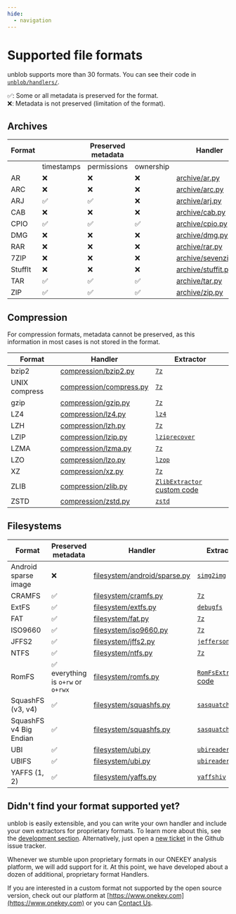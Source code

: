 ```yaml
---
hide:
  - navigation
---
```


# Supported file formats

unblob supports more than 30 formats. You can see their code in
[`unblob/handlers/`](https://github.com/onekey-sec/unblob/blob/main/unblob/handlers/__init__.py).

✅: Some or all metadata is preserved for the format.  
❌: Metadata is not preserved (limitation of the format).

## Archives

| Format  |            | Preserved metadata |           | Handler                               | Extractor command           |
| ------- | ---------- | ------------------ | --------- | ------------------------------------- | --------------------------- |
|         | timestamps | permissions        | ownership |                                       |                             |
| AR      | ❌         | ❌                 | ❌        | [archive/ar.py][ar-handler]           | [`unar`][ar-extractor]      |
| ARC     | ❌         | ❌                 | ❌        | [archive/arc.py][arc-handler]         | [`unar`][arc-extractor]     |
| ARJ     | ✅         | ✅                 | ❌        | [archive/arj.py][arj-handler]         | [`7z`][arj-extractor]       |
| CAB     | ❌         | ❌                 | ❌        | [archive/cab.py][cab-handler]         | [`7z`][cab-extractor]       |
| CPIO    | ✅         | ✅                 | ✅        | [archive/cpio.py][cpio-handler]       | [`7z`][cpio-extractor]      |
| DMG     | ❌         | ❌                 | ❌        | [archive/dmg.py][dmg-handler]         | [`7z`][dmg-extractor]       |
| RAR     | ❌         | ❌                 | ❌        | [archive/rar.py][rar-handler]         | [`unar`][rar-extractor]     |
| 7ZIP    | ❌         | ❌                 | ❌        | [archive/sevenzip.py][7zip-handler]   | [`7z`][7zip-extractor]      |
| StuffIt | ❌         | ❌                 | ❌        | [archive/stuffit.py][stuffit-handler] | [`unar`][stuffit-extractor] |
| TAR     | ✅         | ✅                 | ✅        | [archive/tar.py][tar-handler]         | [`7z`][tar-extractor]       |
| ZIP     | ✅         | ✅                 | ✅        | [archive/zip.py][zip-handler]         | [`7z`][zip-extractor]       |

[ar-handler]: https://github.com/onekey-sec/unblob/blob/main/unblob/handlers/archive/ar.py
[ar-extractor]: https://github.com/onekey-sec/unblob/blob/3008039881a0434deb75962e7999b7e35aca8271/unblob/handlers/archive/ar.py#L30
[arc-handler]: https://github.com/onekey-sec/unblob/blob/main/unblob/handlers/archive/arc.py
[arc-extractor]: https://github.com/onekey-sec/unblob/blob/3008039881a0434deb75962e7999b7e35aca8271/unblob/handlers/archive/arc.py#L44
[arj-handler]: https://github.com/onekey-sec/unblob/blob/main/unblob/handlers/archive/arj.py
[arj-extractor]: https://github.com/onekey-sec/unblob/blob/3008039881a0434deb75962e7999b7e35aca8271/unblob/handlers/archive/arj.py#L102
[cab-handler]: https://github.com/onekey-sec/unblob/blob/main/unblob/handlers/archive/cab.py
[cab-extractor]: https://github.com/onekey-sec/unblob/blob/3008039881a0434deb75962e7999b7e35aca8271/unblob/handlers/archive/cab.py#L43
[cpio-handler]: https://github.com/onekey-sec/unblob/blob/main/unblob/handlers/archive/cpio.py
[cpio-extractor]: https://github.com/onekey-sec/unblob/blob/3008039881a0434deb75962e7999b7e35aca8271/unblob/handlers/archive/cpio.py#L49
[dmg-handler]: https://github.com/onekey-sec/unblob/blob/main/unblob/handlers/archive/dmg.py
[dmg-extractor]: https://github.com/onekey-sec/unblob/blob/3008039881a0434deb75962e7999b7e35aca8271/unblob/handlers/archive/dmg.py#L67-L69
[rar-handler]: https://github.com/onekey-sec/unblob/blob/main/unblob/handlers/archive/rar.py
[rar-extractor]: https://github.com/onekey-sec/unblob/blob/3008039881a0434deb75962e7999b7e35aca8271/unblob/handlers/archive/rar.py#L32
[7zip-handler]: https://github.com/onekey-sec/unblob/blob/main/unblob/handlers/archive/sevenzip.py
[7zip-extractor]: https://github.com/onekey-sec/unblob/blob/3008039881a0434deb75962e7999b7e35aca8271/unblob/handlers/archive/sevenzip.py#L58
[stuffit-handler]: https://github.com/onekey-sec/unblob/blob/main/unblob/handlers/archive/stuffit.py
[stuffit-extractor]: https://github.com/onekey-sec/unblob/blob/3008039881a0434deb75962e7999b7e35aca8271/unblob/handlers/archive/stuffit.py#L39
[tar-handler]: https://github.com/onekey-sec/unblob/blob/main/unblob/handlers/archive/tar.py
[tar-extractor]: https://github.com/onekey-sec/unblob/blob/3008039881a0434deb75962e7999b7e35aca8271/unblob/handlers/archive/tar.py#L105-L107
[zip-handler]: https://github.com/onekey-sec/unblob/blob/main/unblob/handlers/archive/zip.py
[zip-extractor]: https://github.com/onekey-sec/unblob/blob/3008039881a0434deb75962e7999b7e35aca8271/unblob/handlers/archive/zip.py#L62

## Compression

For compression formats, metadata cannot be preserved, as this information in most cases is not stored in the format.

| Format        | Handler                                     | Extractor                                     |
| ------------- | ------------------------------------------- | --------------------------------------------- |
| bzip2         | [compression/bzip2.py][bzip2-handler]       | [`7z`][bzip2-extractor]                       |
| UNIX compress | [compression/compress.py][compress-handler] | [`7z`][compress-extractor]                    |
| gzip          | [compression/gzip.py][gzip-handler]         | [`7z`][gzip-extractor]                        |
| LZ4           | [compression/lz4.py][lz4-handler]           | [`lz4`][lz4-extractor]                        |
| LZH           | [compression/lzh.py][lzh-handler]           | [`7z`][lzh-extractor]                         |
| LZIP          | [compression/lzip.py][lzip-handler]         | [`lziprecover`][lzip-extractor]               |
| LZMA          | [compression/lzma.py][lzma-handler]         | [`7z`][lzma-extractor]                        |
| LZO           | [compression/lzo.py][lzo-handler]           | [`lzop`][lzo-extractor]                       |
| XZ            | [compression/xz.py][xz-handler]             | [`7z`][xz-extractor]                          |
| ZLIB          | [compression/zlib.py][zlib-handler]         | [`ZlibExtractor` custom code][zlib-extractor] |
| ZSTD          | [compression/zstd.py][zstd-handler]         | [`zstd`][zstd-extractor]                      |

[bzip2-handler]: https://github.com/onekey-sec/unblob/blob/main/unblob/handlers/compression/bzip2.py
[bzip2-extractor]: https://github.com/onekey-sec/unblob/blob/3008039881a0434deb75962e7999b7e35aca8271/unblob/handlers/compression/bzip2.py#L139
[compress-handler]: https://github.com/onekey-sec/unblob/blob/main/unblob/handlers/compression/compress.py
[compress-extractor]: https://github.com/onekey-sec/unblob/blob/3008039881a0434deb75962e7999b7e35aca8271/unblob/handlers/compression/compress.py#L61
[gzip-handler]: https://github.com/onekey-sec/unblob/blob/main/unblob/handlers/compression/gzip.py
[gzip-extractor]: https://github.com/onekey-sec/unblob/blob/3008039881a0434deb75962e7999b7e35aca8271/unblob/handlers/compression/gzip.py#L63
[lz4-handler]: https://github.com/onekey-sec/unblob/blob/main/unblob/handlers/compression/lz4.py
[lz4-extractor]: https://github.com/onekey-sec/unblob/blob/3008039881a0434deb75962e7999b7e35aca8271/unblob/handlers/compression/lz4.py#L70
[lzh-handler]: https://github.com/onekey-sec/unblob/blob/main/unblob/handlers/compression/lzh.py
[lzh-extractor]: https://github.com/onekey-sec/unblob/blob/3008039881a0434deb75962e7999b7e35aca8271/unblob/handlers/compression/lzh.py#L58
[lzip-handler]: https://github.com/onekey-sec/unblob/blob/main/unblob/handlers/compression/lzip.py
[lzip-extractor]: https://github.com/onekey-sec/unblob/blob/3008039881a0434deb75962e7999b7e35aca8271/unblob/handlers/compression/lzip.py#L43-L45
[lzma-handler]: https://github.com/onekey-sec/unblob/blob/main/unblob/handlers/compression/lzma.py
[lzma-extractor]: https://github.com/onekey-sec/unblob/blob/3008039881a0434deb75962e7999b7e35aca8271/unblob/handlers/compression/lzma.py#L44
[lzo-handler]: https://github.com/onekey-sec/unblob/blob/main/unblob/handlers/compression/lzo.py
[lzo-extractor]: https://github.com/onekey-sec/unblob/blob/3008039881a0434deb75962e7999b7e35aca8271/unblob/handlers/compression/lzo.py#L78
[xz-handler]: https://github.com/onekey-sec/unblob/blob/main/unblob/handlers/compression/xz.py
[xz-extractor]: https://github.com/onekey-sec/unblob/blob/3008039881a0434deb75962e7999b7e35aca8271/unblob/handlers/compression/xz.py#L173
[zlib-handler]: https://github.com/onekey-sec/unblob/blob/8fe0d558265b87cb5c29dbc8f618b79297732a1a/unblob/handlers/compression/zlib.py
[zlib-extractor]: https://github.com/onekey-sec/unblob/blob/8fe0d558265b87cb5c29dbc8f618b79297732a1a/unblob/handlers/compression/zlib.py#L16-L22
[zstd-handler]: https://github.com/onekey-sec/unblob/blob/main/unblob/handlers/compression/zstd.py
[zstd-extractor]: https://github.com/onekey-sec/unblob/blob/3008039881a0434deb75962e7999b7e35aca8271/unblob/handlers/compression/zstd.py#L27

## Filesystems

| Format                 | Preserved metadata                 | Handler                                         | Extractor command                               |
| ---------------------- | ---------------------------------- | ----------------------------------------------- | ----------------------------------------------- |
| Android sparse image   | ❌                                 | [filesystem/android/sparse.py][android-handler] | [`simg2img`][android-extractor]                 |
| CRAMFS                 | ✅                                 | [filesystem/cramfs.py][cramfs-handler]          | [`7z`][cramfs-extractor]                        |
| ExtFS                  | ✅                                 | [filesystem/extfs.py][extfs-handler]            | [`debugfs`][extfs-extractor]                    |
| FAT                    | ✅                                 | [filesystem/fat.py][fat-handler]                | [`7z`][fat-extractor]                           |
| ISO9660                | ✅                                 | [filesystem/iso9660.py][iso9660-handler]        | [`7z`][iso9660-extractor]                       |
| JFFS2                  | ✅                                 | [filesystem/jffs2.py][jffs2-handler]            | [`jefferson`][jffs2-extractor]                  |
| NTFS                   | ✅                                 | [filesystem/ntfs.py][ntfs-handler]              | [`7z`][ntfs-extractor]                          |
| RomFS                  | ✅ everything is `o+rw` or `o+rwx` | [filesystem/romfs.py][romfs-handler]            | [`RomFsExtractor` custom code][romfs-extractor] |
| SquashFS (v3, v4)      | ✅                                 | [filesystem/squashfs.py][squashfs-handler]      | [`sasquatch`][squashfs-extractor]               |
| SquashFS v4 Big Endian | ✅                                 | [filesystem/squashfs.py][squashfs-handler]      | [`sasquatch-v4-be`][squashfs-v4-be-extractor]   |
| UBI                    | ✅                                 | [filesystem/ubi.py][ubi-handler]                | [`ubireader_extract_images`][ubi-extractor]     |
| UBIFS                  | ✅                                 | [filesystem/ubi.py][ubi-handler]                | [`ubireader_extract_files`][ubifs-extractor]    |
| YAFFS (1, 2)           | ✅                                 | [filesystem/yaffs.py][yaffs-handler]            | [`yaffshiv`][yaffs-extractor]                   |

[android-handler]: https://github.com/onekey-sec/unblob/blob/main/unblob/handlers/filesystem/android/sparse.py
[android-extractor]: https://github.com/onekey-sec/unblob/blob/3008039881a0434deb75962e7999b7e35aca8271/unblob/handlers/filesystem/android/sparse.py#L61
[cramfs-handler]: https://github.com/onekey-sec/unblob/blob/main/unblob/handlers/filesystem/cramfs.py
[cramfs-extractor]: https://github.com/onekey-sec/unblob/blob/3008039881a0434deb75962e7999b7e35aca8271/unblob/handlers/filesystem/cramfs.py#L45
[extfs-handler]: https://github.com/onekey-sec/unblob/blob/main/unblob/handlers/filesystem/extfs.py
[extfs-extractor]: https://github.com/onekey-sec/unblob/blob/3008039881a0434deb75962e7999b7e35aca8271/unblob/handlers/filesystem/extfs.py#L68
[fat-handler]: https://github.com/onekey-sec/unblob/blob/main/unblob/handlers/filesystem/fat.py
[fat-extractor]: https://github.com/onekey-sec/unblob/blob/3008039881a0434deb75962e7999b7e35aca8271/unblob/handlers/filesystem/fat.py#L103
[iso9660-handler]: https://github.com/onekey-sec/unblob/blob/main/unblob/handlers/filesystem/iso9660.py
[iso9660-extractor]: https://github.com/onekey-sec/unblob/blob/3008039881a0434deb75962e7999b7e35aca8271/unblob/handlers/filesystem/iso9660.py#L111
[jffs2-handler]: https://github.com/onekey-sec/unblob/blob/main/unblob/handlers/filesystem/jffs2.py
[jffs2-extractor]: https://github.com/onekey-sec/unblob/blob/3008039881a0434deb75962e7999b7e35aca8271/unblob/handlers/filesystem/jffs2.py#L56
[ntfs-handler]: https://github.com/onekey-sec/unblob/blob/main/unblob/handlers/filesystem/ntfs.py
[ntfs-extractor]: https://github.com/onekey-sec/unblob/blob/3008039881a0434deb75962e7999b7e35aca8271/unblob/handlers/filesystem/ntfs.py#L63
[romfs-handler]: https://github.com/onekey-sec/unblob/blob/main/unblob/handlers/filesystem/romfs.py
[romfs-extractor]: https://github.com/onekey-sec/unblob/blob/3008039881a0434deb75962e7999b7e35aca8271/unblob/handlers/filesystem/romfs.py#L334-L340
[squashfs-handler]: https://github.com/onekey-sec/unblob/blob/main/unblob/handlers/filesystem/squashfs.py
[squashfs-extractor]: https://github.com/onekey-sec/unblob/blob/3008039881a0434deb75962e7999b7e35aca8271/unblob/handlers/filesystem/squashfs.py#L18-L20
[squashfs-v4-be-extractor]: https://github.com/onekey-sec/unblob/blob/3008039881a0434deb75962e7999b7e35aca8271/unblob/handlers/filesystem/squashfs.py#L233-L235
[ubi-handler]: https://github.com/onekey-sec/unblob/blob/main/unblob/handlers/filesystem/ubi.py
[ubi-extractor]: https://github.com/onekey-sec/unblob/blob/3008039881a0434deb75962e7999b7e35aca8271/unblob/handlers/filesystem/ubi.py#L105
[ubifs-extractor]: https://github.com/onekey-sec/unblob/blob/3008039881a0434deb75962e7999b7e35aca8271/unblob/handlers/filesystem/ubi.py#L82
[yaffs-handler]: https://github.com/onekey-sec/unblob/blob/main/unblob/handlers/filesystem/yaffs.py
[yaffs-extractor]: https://github.com/onekey-sec/unblob/blob/3008039881a0434deb75962e7999b7e35aca8271/unblob/handlers/filesystem/yaffs.py#L113

## Didn't find your format supported yet?

unblob is easily extensible, and you can write your own handler and include your own extractors for proprietary formats.
To learn more about this, see the [development section](development.md).
Alternatively, just open a [new ticket](https://github.com/onekey-sec/unblob/issues) in the Github issue tracker.

Whenever we stumble upon proprietary formats in our ONEKEY analysis platform, we will add support for it.
At this point, we have developed about a dozen of additional, proprietary format Handlers.

If you are interested in a custom format not supported by the open source version, check out our platform at
[https://www.onekey.com](https://www.onekey.com) or you can [Contact Us](support.md).
